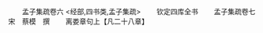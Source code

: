 <!-- { "loadSidebar": true } -->

　　孟子集疏卷六
<经部,四书类,孟子集疏>
　　钦定四库全书
　　孟子集疏卷七　　　　　宋　蔡模　撰
　　离娄章句上【凡二十八章】
